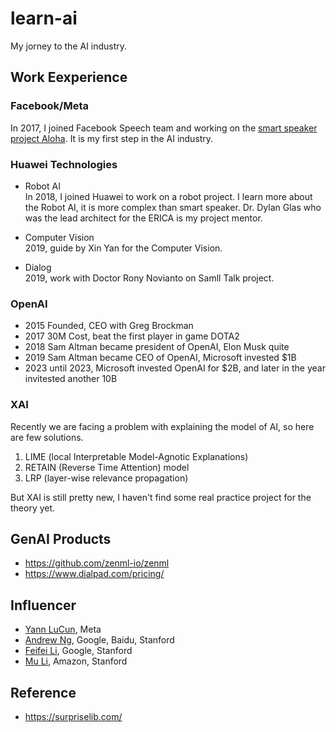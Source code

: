 # learn-ai

My jorney to the AI industry.

## Work Eexperience

### Facebook/Meta

In 2017, I joined Facebook Speech team and working on the 
[smart speaker project Aloha](https://9to5mac.com/2018/10/08/smart-speaker-portal-facebook-amazon-alexa/).
It is my first step in the AI industry.

### Huawei Technologies

* Robot AI  
    In 2018, I joined Huawei to work on a robot project. I learn more about the Robot AI, 
    it is more complex than smart speaker. Dr. Dylan Glas who was the lead architect 
    for the ERICA is my project mentor.

* Computer Vision  
    2019, guide by Xin Yan for the Computer Vision.

* Dialog  
    2019, work with Doctor Rony Novianto on Samll Talk project.

### OpenAI

* 2015 Founded, CEO with Greg Brockman
* 2017 30M Cost, beat the first player in game DOTA2
* 2018 Sam Altman became president of OpenAI, Elon Musk quite
* 2019 Sam Altman became CEO of OpenAI, Microsoft invested $1B
* 2023 until 2023, Microsoft invested OpenAI for $2B, and later in the year invitested another 10B 

### XAI

Recently we are facing a problem with explaining the model of AI, so here are few solutions.

1. LIME (local Interpretable Model-Agnotic Explanations)
2. RETAIN (Reverse Time Attention) model
3. LRP (layer-wise relevance propagation)

But XAI is still pretty new, I haven't find some real practice project for the theory yet.

## GenAI Products

* https://github.com/zenml-io/zenml
* https://www.dialpad.com/pricing/

## Influencer

* [Yann LuCun](https://www.linkedin.com/in/yann-lecun/), Meta
* [Andrew Ng](https://www.andrewng.org/), Google, Baidu, Stanford
* [Feifei Li](https://profiles.stanford.edu/fei-fei-li), Google, Stanford
* [Mu Li](https://www.cs.cmu.edu/~muli/), Amazon, Stanford

## Reference

* https://surpriselib.com/

